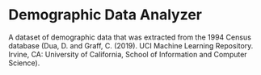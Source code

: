# Demographic Data Analyzer
A dataset of demographic data that was extracted from the 1994 Census database (Dua, D. and Graff, C. (2019). UCI Machine Learning Repository. Irvine, CA: University of California, School of Information and Computer Science).
